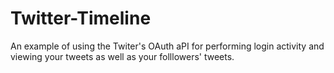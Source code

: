 # Twitter-Timeline
An example of using the Twiter's OAuth aPI for performing login activity and viewing your tweets as well as your folllowers' tweets.
